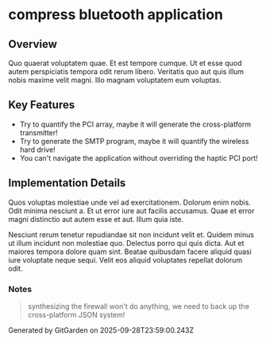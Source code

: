 # compress bluetooth application

## Overview
Quo quaerat voluptatem quae. Et est tempore cumque. Ut et esse quod autem perspiciatis tempora odit rerum libero. Veritatis quo aut quis illum nobis maxime velit magni. Illo magnam voluptatem eum voluptas.

## Key Features
- Try to quantify the PCI array, maybe it will generate the cross-platform transmitter!
- Try to generate the SMTP program, maybe it will quantify the wireless hard drive!
- You can't navigate the application without overriding the haptic PCI port!

## Implementation Details
Quos voluptas molestiae unde vel ad exercitationem. Dolorum enim nobis. Odit minima nesciunt a. Et ut error iure aut facilis accusamus. Quae et error magni distinctio aut autem esse et aut. Illum quia iste.
 Nesciunt rerum tenetur repudiandae sit non incidunt velit et. Quidem minus ut illum incidunt non molestiae quo. Delectus porro qui quis dicta. Aut et maiores tempora dolore quam sint. Beatae quibusdam facere aliquid quasi iure voluptate neque sequi. Velit eos aliquid voluptates repellat dolorum odit.

### Notes
> synthesizing the firewall won't do anything, we need to back up the cross-platform JSON system!

Generated by GitGarden on 2025-09-28T23:59:00.243Z